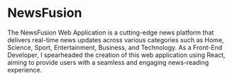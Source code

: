 # NewsFusion
 The NewsFusion Web Application is a cutting-edge news platform that delivers real-time news updates across various categories such  as Home, Science, Sport, Entertainment, Business, and Technology. As a Front-End Developer, I spearheaded the creation of this web  application using React, aiming to provide users with a seamless and engaging news-reading experience.
